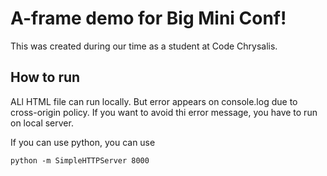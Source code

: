 # A-frame demo for Big Mini Conf!

This was created during our time as a student at Code Chrysalis.

## How to run

ALl HTML file can run locally. But error appears on console.log due to cross-origin policy.
If you want to avoid thi error message, you have to run on local server.

If you can use python, you can use

```
python -m SimpleHTTPServer 8000
```
